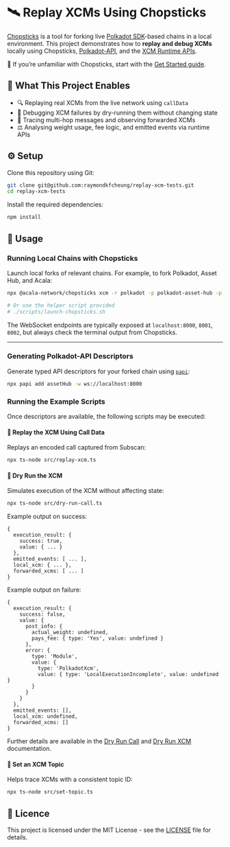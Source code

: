 # 🛰️ Replay XCMs Using Chopsticks

[Chopsticks](https://github.com/AcalaNetwork/chopsticks) is a tool for forking live [Polkadot SDK](https://github.com/paritytech/polkadot-sdk)-based chains in a local environment. This project demonstrates how to **replay and debug XCMs** locally using Chopsticks, [Polkadot-API](https://docs.polkadot.com/develop/toolkit/api-libraries/papi/), and the [XCM Runtime APIs](https://docs.polkadot.com/develop/interoperability/xcm-runtime-apis/).

📘 If you’re unfamiliar with Chopsticks, start with the [Get Started guide](https://docs.polkadot.com/develop/toolkit/parachains/fork-chains/chopsticks/get-started/).

## 🧭 What This Project Enables

* 🔍 Replaying real XCMs from the live network using `callData`
* 🐞 Debugging XCM failures by dry-running them without changing state
* 🔁 Tracing multi-hop messages and observing forwarded XCMs
* ⚖️ Analysing weight usage, fee logic, and emitted events via runtime APIs

## ⚙️ Setup

Clone this repository using Git:

```bash
git clone git@github.com:raymondkfcheung/replay-xcm-tests.git
cd replay-xcm-tests
```

Install the required dependencies:

```bash
npm install
```

## 🚀 Usage

### Running Local Chains with Chopsticks

Launch local forks of relevant chains. For example, to fork Polkadot, Asset Hub, and Acala:

```bash
npx @acala-network/chopsticks xcm -r polkadot -p polkadot-asset-hub -p acala

# Or use the helper script provided
# ./scripts/launch-chopsticks.sh
```

The WebSocket endpoints are typically exposed at `localhost:8000`, `8001`, `8002`, but always check the terminal output from Chopsticks.

---

### Generating Polkadot-API Descriptors

Generate typed API descriptors for your forked chain using [`papi`](https://docs.polkadot.com/develop/toolkit/api-libraries/papi/):

```bash
npx papi add assetHub -w ws://localhost:8000
```

### Running the Example Scripts

Once descriptors are available, the following scripts may be executed:

#### 🧬 Replay the XCM Using Call Data

Replays an encoded call captured from Subscan:

```bash
npx ts-node src/replay-xcm.ts
```

#### 🧪 Dry Run the XCM

Simulates execution of the XCM without affecting state:

```bash
npx ts-node src/dry-run-call.ts
```

Example output on success:

```console
{
  execution_result: {
    success: true,
    value: { ... }
  },
  emitted_events: [ ... ],
  local_xcm: { ... },
  forwarded_xcms: [ ... ]
}
```

Example output on failure:

```console
{
  execution_result: {
    success: false,
    value: {
      post_info: {
        actual_weight: undefined,
        pays_fee: { type: 'Yes', value: undefined }
      },
      error: {
        type: 'Module',
        value: {
          type: 'PolkadotXcm',
          value: { type: 'LocalExecutionIncomplete', value: undefined }
        }
      }
    }
  },
  emitted_events: [],
  local_xcm: undefined,
  forwarded_xcms: []
}
```

Further details are available in the [Dry Run Call](https://docs.polkadot.com/develop/interoperability/xcm-runtime-apis/#dry-run-call) and [Dry Run XCM](https://docs.polkadot.com/develop/interoperability/xcm-runtime-apis/#dry-run-xcm) documentation.

#### 🔖 Set an XCM Topic

Helps trace XCMs with a consistent topic ID:

```bash
npx ts-node src/set-topic.ts
```

## 🪪 Licence

This project is licensed under the MIT License - see the [LICENSE](LICENSE) file for details.
